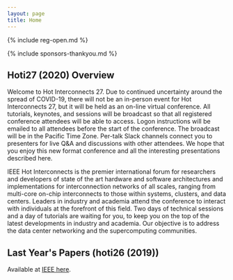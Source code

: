 ```yaml
---
layout: page
title: Home
---
```

{% include reg-open.md %}

{% include sponsors-thankyou.md %}

## Hoti27 (2020) Overview

Welcome to  Hot Interconnects 27.  Due to continued uncertainty around the spread of COVID-19, there will not be an in-person event for Hot Interconnects 27, but it will be held as an on-line virtual conference. All tutorials, keynotes, and sessions will be broadcast  so that all registered conference attendees will be able to access. Logon instructions will be emailed to all  attendees before the start of the conference. The broadcast will be in the Pacific Time Zone.  Per-talk Slack channels connect you to presenters for live Q&A and discussions with other attendees.  We hope that you enjoy this new format conference and all the interesting presentations described here. 

IEEE Hot Interconnects is the premier international forum for researchers and developers of state of the art hardware and software architectures and implementations for interconnection networks of all scales, ranging from multi-core on-chip interconnects to those within systems, clusters, and data centers. Leaders in industry and academia attend the conference to interact with individuals at the forefront of this field.
Two days of technical sessions and a day of tutorials are waiting for you, to keep you on the top of the latest developments in industry and academia.
Our objective is to address the data center networking and the supercomputing communities.

## Last Year's Papers (hoti26 (2019))

Available at [IEEE here](https://ieeexplore.ieee.org/xpl/conhome/9058768/proceeding).